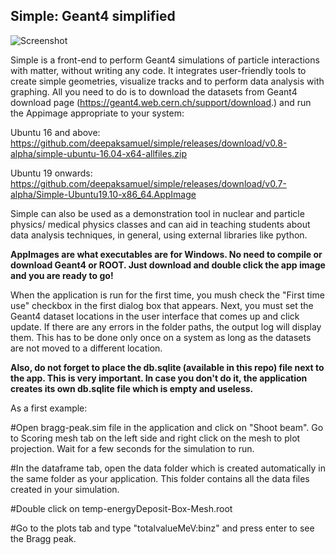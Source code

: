 <h2>Simple: Geant4 simplified</h2>

![Screenshot](https://github.com/deepaksamuel/simple/blob/master/simple-bragg.png)

Simple is a front-end to perform Geant4 simulations of particle interactions with matter, without writing any code. It integrates user-friendly tools to create simple geometries, visualize tracks and to perform data analysis with graphing. All you need to do is to download the datasets from Geant4 download page (https://geant4.web.cern.ch/support/download.) and run the Appimage appropriate to your system:

Ubuntu 16 and above: https://github.com/deepaksamuel/simple/releases/download/v0.8-alpha/simple-ubuntu-16.04-x64-allfiles.zip

Ubuntu 19 onwards: https://github.com/deepaksamuel/simple/releases/download/v0.7-alpha/Simple-Ubuntu19.10-x86_64.AppImage


Simple can also be used as a demonstration tool in nuclear and particle physics/ medical physics classes and can aid in teaching students about data analysis techniques, in general, using external libraries like python.


<b>AppImages are what executables are for Windows. No need to compile or download Geant4 or ROOT. Just download and double click the app image and you are ready to go!</b>


When the application is run for the first time, you mush check the "First time use" checkbox in the first dialog box that appears. Next, you must set the Geant4 dataset locations in the user interface that comes up and click update. If there are any errors in the folder paths, the output log will display them. This has to be done only once on a system as long as the datasets are not moved to a different location.

<b>Also, do not forget to place the db.sqlite (available in this repo) file next to the app. This is very important. In case you don't do it, the application creates its own db.sqlite file which is empty and useless. </b>

As a first example:

#Open bragg-peak.sim file in the application and click on "Shoot beam". Go to Scoring mesh tab on the left side and right click on the mesh to plot projection. Wait for a few seconds for the simulation to run.

#In the dataframe tab, open the data folder which is created automatically in the same folder as your application. This folder contains all the data files created in your simulation. 

#Double click on temp-energyDeposit-Box-Mesh.root

#Go to the plots tab and type "totalvalueMeV:binz" and press enter to see the Bragg peak.



